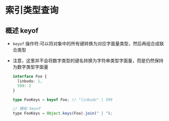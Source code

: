 # 索引类型查询

## 概述 keyof

  - `keyof` 操作符:可以将对象中的所有键转换为对应字面量类型，然后再组合成联合类型
  - 注意，这里并不会将数字类型的键名转换为字符串类型字面量，而是仍然保持为数字类型字面量

    ```typescript
    interface Foo {
      linbudu: 1,
      599: 2
    }

    type FooKeys = keyof Foo; // "linbudu" | 599
    ```

    ```javascript
    // 模拟 keyof
    type FooKeys = Object.keys(Foo).join(" | ");
    ```
